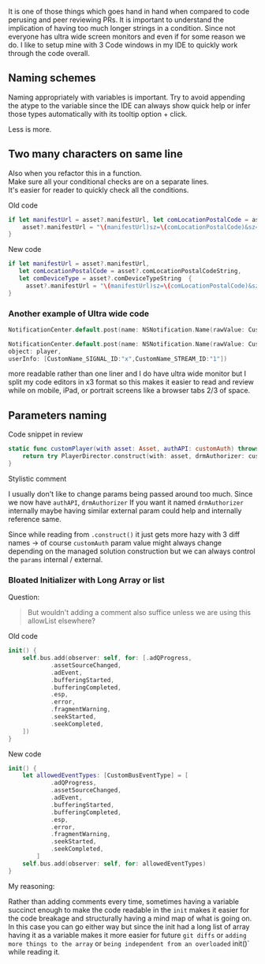 
It is one of those things which goes hand in hand when compared to code perusing and peer reviewing PRs. It is important to understand the implication of having too much longer strings in a condition. Since not everyone has ultra wide screen monitors and even if for some reason we do. I like to setup mine with 3 Code windows in my IDE to quickly work through the code overall.


## Naming schemes

Naming appropriately with variables is important. Try to avoid appending the atype to the variable since the IDE can always show quick help or infer those types automatically with its tooltip option + click.

Less is more.


## Two many characters on same line

Also when you refactor this in a function.  
Make sure all your conditional checks are on a separate lines.  
It's easier for reader to quickly check all the conditions.

Old code 

```swift
if let manifestUrl = asset?.manifestUrl, let comLocationPostalCode = asset?.comLocationPostalCodeString, let comDeviceType = asset?.comDeviceTypeString  {
    asset?.manifestUrl = "\(manifestUrl)sz=\(comLocationPostalCode)&sz=\(comDeviceType)"
}
```

New code
```swift
if let manifestUrl = asset?.manifestUrl,
   let comLocationPostalCode = asset?.comLocationPostalCodeString, 
   let comDeviceType = asset?.comDeviceTypeString  {
     asset?.manifestUrl = "\(manifestUrl)sz=\(comLocationPostalCode)&sz=\(comDeviceType)"
}
```

### Another example of Ultra wide code

```swift
NotificationCenter.default.post(name: NSNotification.Name(rawValue: CustomName), object: player, userInfo: [CustomName_SIGNAL_ID:"x",CustomName_STREAM_ID:"1"])
```

```swift
NotificationCenter.default.post(name: NSNotification.Name(rawValue: CustomName),
object: player,
userInfo: [CustomName_SIGNAL_ID:"x",CustomName_STREAM_ID:"1"])
```

more readable rather than one liner and I do have ultra wide monitor but I split my code editors in x3 format so this makes it easier to read and review while on mobile, iPad, or portrait screens like a browser tabs 2/3 of space.

## Parameters naming

Code snippet in review
```swift
static func customPlayer(with asset: Asset, authAPI: customAuth) throws -> PlayerConstruction {|
	return try PlayerDirector.construct(with: asset, drmAuthorizer: customAuth) 
}
```

Stylistic comment

I usually don't like to change params being passed around too much. 
Since we now have `authAPI`, `drmAuthorizer` If you want it named `drmAuthorizer` internally maybe having similar external param could help and internally reference same. 


Since while reading from `.construct()` it just gets more hazy with 3 diff names -> of course `customAuth` param value might always change depending on the managed solution construction but we can always control the `params` internal / external.


### Bloated Initializer with Long Array or list

Question: 
> But wouldn't adding a comment also suffice unless we are using this allowList elsewhere?

Old code
```swift
init() { 
	self.bus.add(observer: self, for: [.adQProgress,
            .assetSourceChanged,
            .adEvent,
            .bufferingStarted,
            .bufferingCompleted,
            .esp,
            .error,
            .fragmentWarning,
            .seekStarted,
            .seekCompleted,
    ])
}
```
New code
```swift
init() { 
	let allowedEventTypes: [CustomBusEventType] = [
            .adQProgress,
            .assetSourceChanged,
            .adEvent,
            .bufferingStarted,
            .bufferingCompleted,
            .esp,
            .error,
            .fragmentWarning,
            .seekStarted,
            .seekCompleted,
        ]
    self.bus.add(observer: self, for: allowedEventTypes)	 
}
```

My reasoning: 


Rather than adding comments every time, sometimes having a variable succinct enough to make the code readable in the `init` makes it easier for the code breakage and structurally having a mind map of what is going on.  
In this case you can go either way but since the init had a long list of array having it as a variable makes it more easier for future `git diffs` or `adding more things to the array` or `being independent from an overloaded` init()` while reading it.